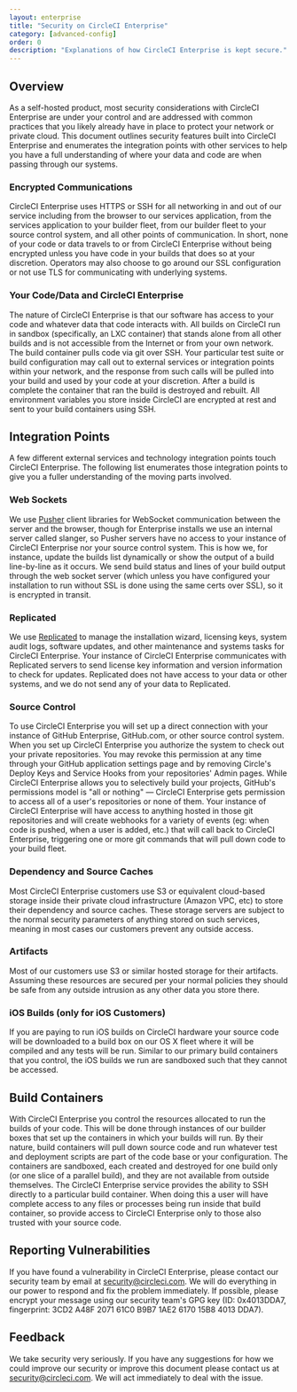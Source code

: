 ```yaml
---
layout: enterprise
title: "Security on CircleCI Enterprise"
category: [advanced-config]
order: 0
description: "Explanations of how CircleCI Enterprise is kept secure."
---
```


## Overview
As a self-hosted product, most security considerations with CircleCI Enterprise are under your control and are addressed with common practices that you likely already have in place to protect your network or private cloud. This document outlines security features built into CircleCI Enterprise and enumerates the integration points with other services to help you have a full understanding of where your data and code are when passing through our systems.

### Encrypted Communications
CircleCI Enterprise uses HTTPS or SSH for all networking in and out of our service including from the browser to our services application, from the services application to your builder fleet, from our builder fleet to your source control system, and all other points of communication. In short, none of your code or data travels to or from CircleCI Enterprise without being encrypted unless you have code in your builds that does so at your discretion. Operators may also choose to go around our SSL configuration or not use TLS for communicating with underlying systems.

### Your Code/Data and CircleCI Enterprise
The nature of CircleCI Enterprise is that our software has access to your code and whatever data that code interacts with. All builds on CircleCI run in sandbox (specifically, an LXC container) that stands alone from all other builds and is not accessible from the Internet or from your own network. The build container pulls code via git over SSH. Your particular test suite or build configuration may call out to external services or integration points within your network, and the response from such calls will be pulled into your build and used by your code at your discretion. After a build is complete the container that ran the build is destroyed and rebuilt. All environment variables you store inside CircleCI are encrypted at rest and sent to your build containers using SSH.

## Integration Points
A few different external services and technology integration points touch CircleCI Enterprise. The following list enumerates those integration points to give you a fuller understanding of the moving parts involved.

### Web Sockets
We use [Pusher](https://pusher.com/) client libraries for WebSocket communication between the server and the browser, though for Enterprise installs we use an internal server called slanger, so Pusher servers have no access to your instance of CircleCI Enterprise nor your source control system. This is how we, for instance, update the builds list dynamically or show the output of a build line-by-line as it occurs. We send build status and lines of your build output through the web socket server (which unless you have configured your installation to run without SSL is done using the same certs over SSL), so it is encrypted in transit.

### Replicated
We use [Replicated](http://www.replicated.com/) to manage the installation wizard, licensing keys, system audit logs, software updates, and other maintenance and systems tasks for CircleCI Enterprise. Your instance of CircleCI Enterprise communicates with Replicated servers to send license key information and version information to check for updates. Replicated does not have access to your data or other systems, and we do not send any of your data to Replicated.

### Source Control
To use CircleCI Enterprise you will set up a direct connection with your instance of GitHub Enterprise, GitHub.com, or other source control system. When you set up CircleCI Enterprise you authorize the system to check out your private repositories. You may revoke this permission at any time through your GitHub application settings page and by removing Circle's Deploy Keys and Service Hooks from your repositories' Admin pages. While CircleCI Enterprise allows you to selectively build your projects, GitHub's permissions model is "all or nothing" — CircleCI Enterprise gets permission to access all of a user's repositories or none of them. Your instance of CircleCI Enterprise will have access to anything hosted in those git repositories and will create webhooks for a variety of events (eg: when code is pushed, when a user is added, etc.) that will call back to CircleCI Enterprise, triggering one or more git commands that will pull down code to your build fleet.

### Dependency and Source Caches
Most CircleCI Enterprise customers use S3 or equivalent cloud-based storage inside their private cloud infrastructure (Amazon VPC, etc) to store their dependency and source caches. These storage servers are subject to the normal security parameters of anything stored on such services, meaning in most cases our customers prevent any outside access.

### Artifacts
Most of our customers use S3 or similar hosted storage for their artifacts. Assuming these resources are secured per your normal policies they should be safe from any outside intrusion as any other data you store there.

### iOS Builds (only for iOS Customers)
If you are paying to run iOS builds on CircleCI hardware your source code will be downloaded to a build box on our OS X fleet where it will be compiled and any tests will be run. Similar to our primary build containers that you control, the iOS builds we run are sandboxed such that they cannot be accessed.

## Build Containers
With CircleCI Enterprise you control the resources allocated to run the builds of your code. This will be done through instances of our builder boxes that set up the containers in which your builds will run. By their nature, build containers will pull down source code and run whatever test and deployment scripts are part of the code base or your configuration. The containers are sandboxed, each created and destroyed for one build only (or one slice of a parallel build), and they are not available from outside themselves. The CircleCI Enterprise service provides the ability to SSH directly to a particular build container. When doing this a user will have complete access to any files or processes being run inside that build container, so provide access to CircleCI Enterprise only to those also trusted with your source code.

## Reporting Vulnerabilities
If you have found a vulnerability in CircleCI Enterprise, please contact our security team by email at <security@circleci.com>. We will do everything in our power to respond and fix the problem immediately. If possible, please encrypt your message using our security team's GPG key (ID: 0x4013DDA7, fingerprint: 3CD2 A48F 2071 61C0 B9B7 1AE2 6170 15B8 4013 DDA7).

## Feedback
We take security very seriously. If you have any suggestions for how we could improve our security or improve this document please contact us at <security@circleci.com>. We will act immediately to deal with the issue.
